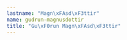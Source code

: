 ```yaml
---
lastname: "Magn\xFAsd\xF3ttir"
name: gudrun-magnusdottir
title: "Gu\xF0run Magn\xFAsd\xF3ttir"
---
```

